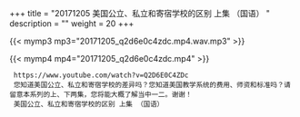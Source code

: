 +++
title = "20171205  美国公立、私立和寄宿学校的区别 上集 （国语） "
description = ""
weight = 20
+++

{{< mymp3 mp3="20171205_q2d6e0c4zdc.mp4.wav.mp3" >}}

{{< mymp4 mp4="20171205_q2d6e0c4zdc.mp4" >}}

     https://www.youtube.com/watch?v=Q2D6E0C4ZDc 
     您知道美国公立、私立和寄宿学校的差异吗？您知道美国教学系统的费用、师资和标准吗？请留意本系列的上、下两集，您将能大概了解当中一二。谢谢！ 
     美国公立、私立和寄宿学校的区别 上集 （国语） 
